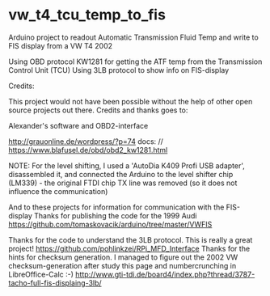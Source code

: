 # vw_t4_tcu_temp_to_fis
Arduino project to readout Automatic Transmission Fluid Temp and write to FIS display from a VW T4 2002

Using OBD protocol KW1281 for getting the ATF temp from the Transmission Control Unit (TCU)
  Using 3LB protocol to show info on FIS-display

  Credits:

  This project would not have been possible without the help of other open source projects out there.
  Credits and thanks goes to:

  Alexander's software and OBD2-interface
  
  http://grauonline.de/wordpress/?p=74
  docs: // https://www.blafusel.de/obd/obd2_kw1281.html

  NOTE: For the level shifting, I used a 'AutoDia K409 Profi USB adapter', disassembled it,
      and connected the Arduino to the level shifter chip (LM339) - the original FTDI chip TX line
      was removed (so it does not influence the communication)

  And to these projects for information for communication with the FIS-display
    Thanks for publishing the code for the 1999 Audi
    https://github.com/tomaskovacik/arduino/tree/master/VWFIS

  Thanks for the code to understand the 3LB protocol. This is really a great project!
    https://github.com/pohlinkzei/RPi_MFD_Interface
  Thanks for the hints for checksum generation.
  I managed to figure out the 2002 VW checksum-generation after study this page and numbercrunching in LibreOffice-Calc :-)
    http://www.gti-tdi.de/board4/index.php?thread/3787-tacho-full-fis-displaing-3lb/
